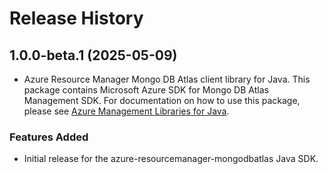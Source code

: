 # Release History

## 1.0.0-beta.1 (2025-05-09)

- Azure Resource Manager Mongo DB Atlas client library for Java. This package contains Microsoft Azure SDK for Mongo DB Atlas Management SDK. For documentation on how to use this package, please see [Azure Management Libraries for Java](https://aka.ms/azsdk/java/mgmt).
### Features Added

- Initial release for the azure-resourcemanager-mongodbatlas Java SDK.

